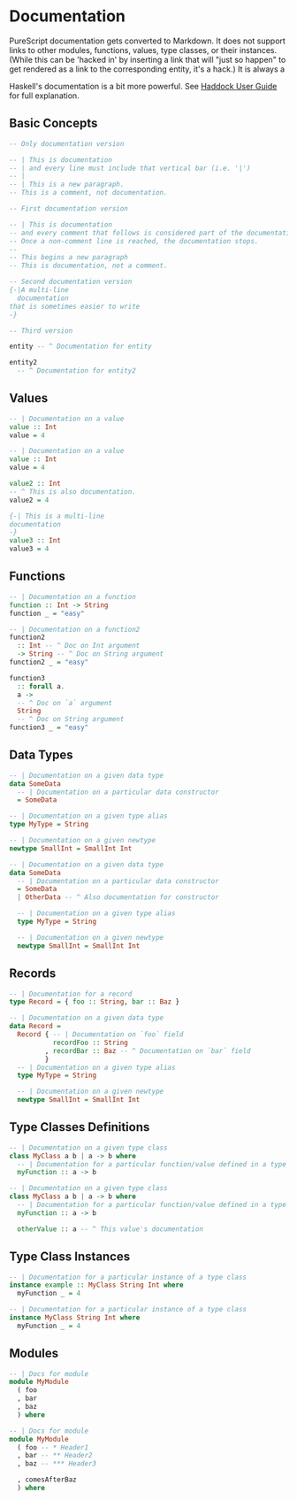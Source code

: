 # Documentation

PureScript documentation gets converted to Markdown. It does not support links to other modules, functions, values, type classes, or their instances. (While this can be 'hacked in' by inserting a link that will "just so happen" to get rendered as a link to the corresponding entity, it's a hack.) It is always a

Haskell's documentation is a bit more powerful. See [Haddock User Guide](https://www.haskell.org/haddock/doc/html/index.html) for full explanation.

## Basic Concepts

```purescript
-- Only documentation version

-- | This is documentation
-- | and every line must include that vertical bar (i.e. '|')
-- |
-- | This is a new paragraph.
-- This is a comment, not documentation.
```

```haskell
-- First documentation version

-- | This is documentation
-- and every comment that follows is considered part of the documentation
-- Once a non-comment line is reached, the documentation stops.
--
-- This begins a new paragraph
-- This is documentation, not a comment.

-- Second documentation version
{-|A multi-line
  documentation
that is sometimes easier to write
-}

-- Third version

entity -- ^ Documentation for entity

entity2
  -- ^ Documentation for entity2
```

## Values

```purescript
-- | Documentation on a value
value :: Int
value = 4
```

```haskell
-- | Documentation on a value
value :: Int
value = 4

value2 :: Int
-- ^ This is also documentation.
value2 = 4

{-| This is a multi-line
documentation
-}
value3 :: Int
value3 = 4
```

## Functions

```purescript
-- | Documentation on a function
function :: Int -> String
function _ = "easy"
```

```haskell
-- | Documentation on a function2
function2
  :: Int -- ^ Doc on Int argument
  -> String -- ^ Doc on String argument
function2 _ = "easy"

function3
  :: forall a.
  a ->
  -- ^ Doc on `a` argument
  String
  -- ^ Doc on String argument
function3 _ = "easy"
```

## Data Types

```purescript
-- | Documentation on a given data type
data SomeData
  -- | Documentation on a particular data constructor
  = SomeData

-- | Documentation on a given type alias
type MyType = String

-- | Documentation on a given newtype
newtype SmallInt = SmallInt Int
```

```haskell
-- | Documentation on a given data type
data SomeData
  -- | Documentation on a particular data constructor
  = SomeData
  | OtherData -- ^ Also documentation for constructor

  -- | Documentation on a given type alias
  type MyType = String

  -- | Documentation on a given newtype
  newtype SmallInt = SmallInt Int
```

## Records


```purescript
-- | Documentation for a record
type Record = { foo :: String, bar :: Baz }
```

```haskell
-- | Documentation on a given data type
data Record =
  Record { -- | Documentation on `foo` field
           recordFoo :: String
         , recordBar :: Baz -- ^ Documentation on `bar` field
         }
  -- | Documentation on a given type alias
  type MyType = String

  -- | Documentation on a given newtype
  newtype SmallInt = SmallInt Int
```

## Type Classes Definitions

```purescript
-- | Documentation on a given type class
class MyClass a b | a -> b where
  -- | Documentation for a particular function/value defined in a type class
  myFunction :: a -> b
```

```haskell
-- | Documentation on a given type class
class MyClass a b | a -> b where
  -- | Documentation for a particular function/value defined in a type class
  myFunction :: a -> b

  otherValue :: a -- ^ This value's documentation
```

## Type Class Instances

```purescript
-- | Documentation for a particular instance of a type class
instance example :: MyClass String Int where
  myFunction _ = 4
```

```haskell
-- | Documentation for a particular instance of a type class
instance MyClass String Int where
  myFunction _ = 4
```

## Modules

```purescript
-- | Docs for module
module MyModule
  ( foo
  , bar
  , baz
  ) where
```

```haskell
-- | Docs for module
module MyModule
  ( foo -- * Header1
  , bar -- ** Header2
  , baz -- *** Header3

  , comesAfterBaz
  ) where
```
